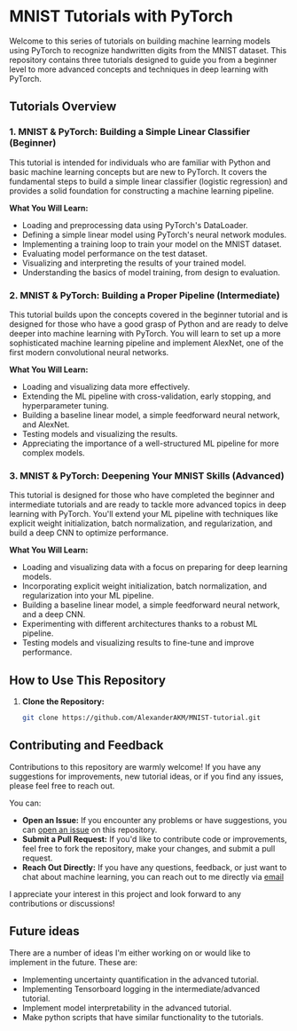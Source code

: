 # MNIST Tutorials with PyTorch

Welcome to this series of tutorials on building machine learning models using PyTorch to recognize handwritten digits from the MNIST dataset. This repository contains three tutorials designed to guide you from a beginner level to more advanced concepts and techniques in deep learning with PyTorch.

## Tutorials Overview

### 1. MNIST & PyTorch: Building a Simple Linear Classifier (Beginner)
This tutorial is intended for individuals who are familiar with Python and basic machine learning concepts but are new to PyTorch. It covers the fundamental steps to build a simple linear classifier (logistic regression) and provides a solid foundation for constructing a machine learning pipeline.

**What You Will Learn:**
- Loading and preprocessing data using PyTorch's DataLoader.
- Defining a simple linear model using PyTorch's neural network modules.
- Implementing a training loop to train your model on the MNIST dataset.
- Evaluating model performance on the test dataset.
- Visualizing and interpreting the results of your trained model.
- Understanding the basics of model training, from design to evaluation.

### 2. MNIST & PyTorch: Building a Proper Pipeline (Intermediate)
This tutorial builds upon the concepts covered in the beginner tutorial and is designed for those who have a good grasp of Python and are ready to delve deeper into machine learning with PyTorch. You will learn to set up a more sophisticated machine learning pipeline and implement AlexNet, one of the first modern convolutional neural networks.

**What You Will Learn:**
- Loading and visualizing data more effectively.
- Extending the ML pipeline with cross-validation, early stopping, and hyperparameter tuning.
- Building a baseline linear model, a simple feedforward neural network, and AlexNet.
- Testing models and visualizing the results.
- Appreciating the importance of a well-structured ML pipeline for more complex models.

### 3. MNIST & PyTorch: Deepening Your MNIST Skills (Advanced)
This tutorial is designed for those who have completed the beginner and intermediate tutorials and are ready to tackle more advanced topics in deep learning with PyTorch. You'll extend your ML pipeline with techniques like explicit weight initialization, batch normalization, and regularization, and build a deep CNN to optimize performance.

**What You Will Learn:**
- Loading and visualizing data with a focus on preparing for deep learning models.
- Incorporating explicit weight initialization, batch normalization, and regularization into your ML pipeline.
- Building a baseline linear model, a simple feedforward neural network, and a deep CNN.
- Experimenting with different architectures thanks to a robust ML pipeline.
- Testing models and visualizing results to fine-tune and improve performance.

## How to Use This Repository
1. **Clone the Repository:**
   ```bash
   git clone https://github.com/AlexanderAKM/MNIST-tutorial.git

## Contributing and Feedback
Contributions to this repository are warmly welcome! If you have any suggestions for improvements, new tutorial ideas, or if you find any issues, please feel free to reach out.

You can:

- **Open an Issue:** If you encounter any problems or have suggestions, you can [open an issue](https://github.com/AlexanderAKM/MNIST-tutorial/issues) on this repository.
- **Submit a Pull Request:** If you'd like to contribute code or improvements, feel free to fork the repository, make your changes, and submit a pull request.
- **Reach Out Directly:** If you have any questions, feedback, or just want to chat about machine learning, you can reach out to me directly via [email](alexanderklavermuller@gmail.com)

I appreciate your interest in this project and look forward to any contributions or discussions!

## Future ideas
There are a number of ideas I'm either working on or would like to implement in the future. These are:

- Implementing uncertainty quantification in the advanced tutorial.
- Implementing Tensorboard logging in the intermediate/advanced tutorial.
- Implement model interpretability in the advanced tutorial.
- Make python scripts that have similar functionality to the tutorials.